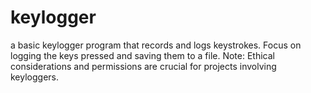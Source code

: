 # keylogger
a basic keylogger program that records and logs keystrokes. Focus on logging the keys pressed and saving them to a file. Note: Ethical considerations and permissions are crucial for projects involving keyloggers.
